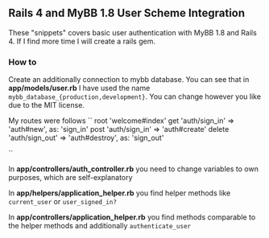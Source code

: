 ## Rails 4 and MyBB 1.8 User Scheme Integration 

These "snippets" covers basic user authentication with MyBB 1.8 and Rails 4. If I find more time I will create a rails gem.

### How to

Create an additionally connection to mybb database. You can see that in
**app/models/user.rb** I have used the name ``mybb_database_{production,development}``. You can change however you like due to the MIT license.

My routes were follows 
``
  root 'welcome#index'
  get 'auth/sign_in' => 'auth#new', as: 'sign_in'
  post 'auth/sign_in' => 'auth#create'
  delete 'auth/sign_out' => 'auth#destroy', as: 'sign_out'

``

In **app/controllers/auth_controller.rb** you need to change variables to own
purposes, which are self-explanatory

In **app/helpers/application_helper.rb** you find helper methods like
``current_user`` or ``user_signed_in?``

In **app/controllers/application_helper.rb** you find methods comparable to the
helper methods and additionally ``authenticate_user``
